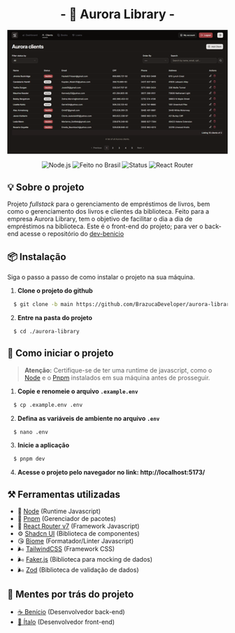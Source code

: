 <div align="center">

  # **- 📙 Aurora Library -**
  
  ![Imagem da tela do sistema com dados fictícios](./preview.png)

  ![Node.js](https://img.shields.io/badge/Node.js-339933?style=for-the-badge&logo=node.js&logoColor=white)
  ![Feito no Brasil](https://img.shields.io/badge/Feito%20no-Brasil-green?style=for-the-badge&logo=data:image/svg+xml;base64,PHN2ZyB3aWR0aD0iMjQiIGhlaWdodD0iMjQiIHZpZXdCb3g9IjAgMCAyNCAyNCIgZmlsbD0ibm9uZSIgeG1sbnM9Imh0dHA6Ly93d3cudzMub3JnLzIwMDAvc3ZnIj4KPHJlY3Qgd2lkdGg9IjI0IiBoZWlnaHQ9IjI0IiBmaWxsPSIjMDA5NzM5Ii8+CjxwYXRoIGQ9Ik0xMiA2TDE4IDEyTDEyIDE4TDYgMTJMMTIgNloiIGZpbGw9IiNGRkRGMDAiLz4KPC9zdmc+)
  ![Status](https://img.shields.io/badge/Status-Development-yellow?style=for-the-badge)
  ![React Router](https://img.shields.io/badge/React%20Router-v7-CA4245?style=for-the-badge&logo=react-router&logoColor=white)
  
</div>


## 💡 Sobre o projeto
Projeto _fullstack_ para o gerenciamento de empréstimos de livros, bem como o gerenciamento dos livros e clientes da biblioteca. Feito para a empresa Aurora Library, tem o objetivo de facilitar o dia a dia de empréstimos na biblioteca. Este é o front-end do projeto; para ver o back-end acesse o repositório do [dev-benicio](https://github.com/Dev-Benicio/aurora-library)

## 📦 Instalação
Siga o passo a passo de como instalar o projeto na sua máquina.

1. **Clone o projeto do github**

  ```bash
    $ git clone -b main https://github.com/BrazucaDeveloper/aurora-library.git
  ```

2. **Entre na pasta do projeto**
  
  ```bash
    $ cd ./aurora-library
  ```

## 🚀 Como iniciar o projeto
> **Atenção:** Certifique-se de ter uma runtime de javascript, como o [Node](https://nodejs.org/en) e o [Pnpm](https://pnpm.io/pt/) instalados em sua máquina antes de prosseguir.

1. **Copie e renomeie o arquivo `.example.env`**

  ```bash
    $ cp .example.env .env
  ```

2. **Defina as variáveis de ambiente no arquivo `.env`**
  ```bash
    $ nano .env
  ```

3. **Inicie a aplicação**

  ```bash
    $ pnpm dev
  ```

4. **Acesse o projeto pelo navegador no link: http://localhost:5173/**

## ⚒️ Ferramentas utilizadas
- 🐘 [Node](https://nodejs.org/en) (Runtime Javascript)
- 🐬 [Pnpm](https://pnpm.io/pt/) (Gerenciador de pacotes)
- 🐳 [React Router v7](https://reactrouter.com/home) (Framework Javascript)
- ⚙️ [Shadcn UI](https://ui.shadcn.com/) (Biblioteca de componentes)
- 😘 [Biome](https://biomejs.dev/guides/configure-biome/) (Formatador/Linter Javascript)
- 🌬️ [TailwindCSS](https://tailwindcss.com/) (Framework CSS)
- 🌬️ [Faker.js](https://fakerjs.dev/) (Biblioteca para mocking de dados)
- 🌬️ [Zod](https://zod.dev/) (Biblioteca de validação de dados)

## 🧠 Mentes por trás do projeto
- [☕ Benício](https://github.com/Dev-Benicio) (Desenvolvedor back-end)
- [🎨 Ítalo](https://github.com/BrazucaDeveloper) (Desenvolvedor front-end)
